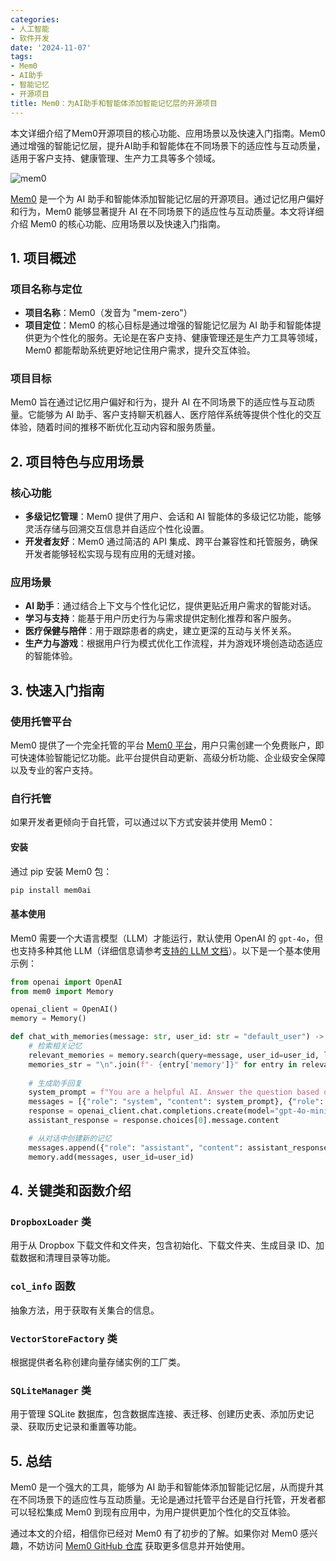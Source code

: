 ```yaml
---
categories:
- 人工智能
- 软件开发
date: '2024-11-07'
tags:
- Mem0
- AI助手
- 智能记忆
- 开源项目
title: Mem0：为AI助手和智能体添加智能记忆层的开源项目
---
```


本文详细介绍了Mem0开源项目的核心功能、应用场景以及快速入门指南。Mem0通过增强的智能记忆层，提升AI助手和智能体在不同场景下的适应性与互动质量，适用于客户支持、健康管理、生产力工具等多个领域。

![mem0](/posts/241107/image/mem0.png)

[Mem0](https://github.com/mem0-ai/mem0) 是一个为 AI 助手和智能体添加智能记忆层的开源项目。通过记忆用户偏好和行为，Mem0 能够显著提升 AI 在不同场景下的适应性与互动质量。本文将详细介绍 Mem0 的核心功能、应用场景以及快速入门指南。

## 1. 项目概述

### 项目名称与定位
- **项目名称**：Mem0（发音为 "mem-zero"）
- **项目定位**：Mem0 的核心目标是通过增强的智能记忆层为 AI 助手和智能体提供更为个性化的服务。无论是在客户支持、健康管理还是生产力工具等领域，Mem0 都能帮助系统更好地记住用户需求，提升交互体验。

### 项目目标
Mem0 旨在通过记忆用户偏好和行为，提升 AI 在不同场景下的适应性与互动质量。它能够为 AI 助手、客户支持聊天机器人、医疗陪伴系统等提供个性化的交互体验，随着时间的推移不断优化互动内容和服务质量。

## 2. 项目特色与应用场景

### 核心功能
- **多级记忆管理**：Mem0 提供了用户、会话和 AI 智能体的多级记忆功能，能够灵活存储与回溯交互信息并自适应个性化设置。
- **开发者友好**：Mem0 通过简洁的 API 集成、跨平台兼容性和托管服务，确保开发者能够轻松实现与现有应用的无缝对接。

### 应用场景
- **AI 助手**：通过结合上下文与个性化记忆，提供更贴近用户需求的智能对话。
- **学习与支持**：能基于用户历史行为与需求提供定制化推荐和客户服务。
- **医疗保健与陪伴**：用于跟踪患者的病史，建立更深的互动与关怀关系。
- **生产力与游戏**：根据用户行为模式优化工作流程，并为游戏环境创造动态适应的智能体验。

## 3. 快速入门指南

### 使用托管平台
Mem0 提供了一个完全托管的平台 [Mem0 平台](https://app.mem0.ai)，用户只需创建一个免费账户，即可快速体验智能记忆功能。此平台提供自动更新、高级分析功能、企业级安全保障以及专业的客户支持。

### 自行托管
如果开发者更倾向于自托管，可以通过以下方式安装并使用 Mem0：

#### 安装
通过 pip 安装 Mem0 包：
```bash
pip install mem0ai
```

#### 基本使用
Mem0 需要一个大语言模型（LLM）才能运行，默认使用 OpenAI 的 `gpt-4o`，但也支持多种其他 LLM（详细信息请参考[支持的 LLM 文档](https://docs.mem0.ai/llms)）。以下是一个基本使用示例：

```python
from openai import OpenAI
from mem0 import Memory

openai_client = OpenAI()
memory = Memory()

def chat_with_memories(message: str, user_id: str = "default_user") -> str:
    # 检索相关记忆
    relevant_memories = memory.search(query=message, user_id=user_id, limit=3)
    memories_str = "\n".join(f"- {entry['memory']}" for entry in relevant_memories)
    
    # 生成助手回复
    system_prompt = f"You are a helpful AI. Answer the question based on query and memories.\nUser Memories:\n{memories_str}"
    messages = [{"role": "system", "content": system_prompt}, {"role": "user", "content": message}]
    response = openai_client.chat.completions.create(model="gpt-4o-mini", messages=messages)
    assistant_response = response.choices[0].message.content

    # 从对话中创建新的记忆
    messages.append({"role": "assistant", "content": assistant_response})
    memory.add(messages, user_id=user_id)
```

## 4. 关键类和函数介绍

### `DropboxLoader` 类
用于从 Dropbox 下载文件和文件夹，包含初始化、下载文件夹、生成目录 ID、加载数据和清理目录等功能。

### `col_info` 函数
抽象方法，用于获取有关集合的信息。

### `VectorStoreFactory` 类
根据提供者名称创建向量存储实例的工厂类。

### `SQLiteManager` 类
用于管理 SQLite 数据库，包含数据库连接、表迁移、创建历史表、添加历史记录、获取历史记录和重置等功能。

## 5. 总结

Mem0 是一个强大的工具，能够为 AI 助手和智能体添加智能记忆层，从而提升其在不同场景下的适应性与互动质量。无论是通过托管平台还是自行托管，开发者都可以轻松集成 Mem0 到现有应用中，为用户提供更加个性化的交互体验。

通过本文的介绍，相信你已经对 Mem0 有了初步的了解。如果你对 Mem0 感兴趣，不妨访问 [Mem0 GitHub 仓库](https://github.com/mem0-ai/mem0) 获取更多信息并开始使用。